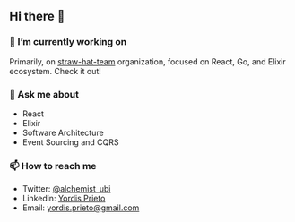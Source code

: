 ## Hi there 👋

### 🔭 I’m currently working on

Primarily, on [straw-hat-team](https://github.com/straw-hat-team) organization, focused on React, Go, and Elixir ecosystem. Check it out!

### 💬 Ask me about

  - React
  - Elixir
  - Software Architecture
  - Event Sourcing and CQRS
 
### 📫 How to reach me
  
  - Twitter: [@alchemist_ubi](https://twitter.com/alchemist_ubi)
  - Linkedin: [Yordis Prieto](https://www.linkedin.com/in/yordisprieto/)
  - Email: yordis.prieto@gmail.com

<!--
**yordis/yordis** is a ✨ _special_ ✨ repository because its `README.md` (this file) appears on your GitHub profile.

Here are some ideas to get you started:

- 🔭 I’m currently working on ...
- 🌱 I’m currently learning ...
- 👯 I’m looking to collaborate on ...
- 🤔 I’m looking for help with ...
- 💬 Ask me about ...
- 📫 How to reach me: ...
- 😄 Pronouns: ...
- ⚡ Fun fact: ...
-->
